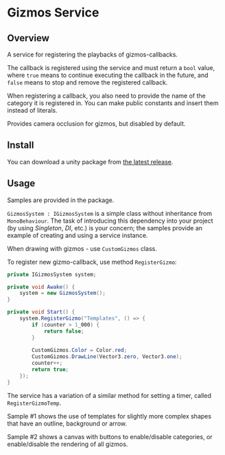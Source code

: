# Gizmos Service

## Overview
A service for registering the playbacks of gizmos-callbacks. 

The callback is registered using the service and must return a `bool` value, where `true` means to continue executing the callback in the future, and `false` means to stop and remove the registered callback.

When registering a callback, you also need to provide the name of the category it is registered in. You can make public constants and insert them instead of literals.

Provides camera occlusion for gizmos, but disabled by default.

## Install
You can download a unity package from [the latest release](../../releases).

## Usage
Samples are provided in the package. 

`GizmosSystem : IGizmosSystem` is a simple class without inheritance from `MonoBehaviour`. The task of introducing this dependency into your project (by using *Singleton*, *DI*, etc.) is your concern; the samples provide an example of creating and using a service instance.

When drawing with gizmos - use `CustomGizmos` class.

To register new gizmo-callback, use method `RegisterGizmo`:
```cs
private IGizmosSystem system;

private void Awake() {
    system = new GizmosSystem();
}

private void Start() {
    system.RegisterGizmo("Templates", () => {
        if (counter > 1_000) {
            return false;
        }
        
        CustomGizmos.Color = Color.red;
        CustomGizmos.DrawLine(Vector3.zero, Vector3.one);
        counter++;
        return true;
    });
}
```

The service has a variation of a similar method for setting a timer, called `RegisterGizmoTemp`.

Sample #1 shows the use of templates for slightly more complex shapes that have an outline, background or arrow.

Sample #2 shows a canvas with buttons to enable/disable categories, or enable/disable the rendering of all gizmos.
